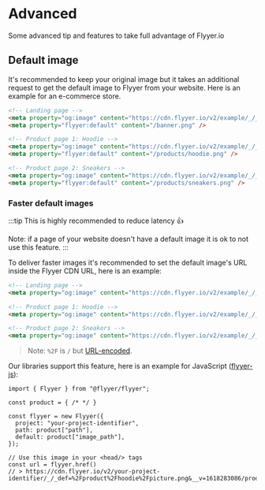 # Advanced

Some advanced tip and features to take full advantage of Flyyer.io

## Default image

It's recommended to keep your original image but it takes an additional request to get the default image to Flyyer from your website. Here is an example for an e-commerce store.

```html
<!-- Landing page -->
<meta property="og:image" content="https://cdn.flyyer.io/v2/example/_/_/" />
<meta property="flyyer:default" content="/banner.png" />

<!-- Product page 1: Hoodie -->
<meta property="og:image" content="https://cdn.flyyer.io/v2/example/_/_/products/hoodie" />
<meta property="flyyer:default" content="/products/hoodie.png" />

<!-- Product page 2: Sneakers -->
<meta property="og:image" content="https://cdn.flyyer.io/v2/example/_/_/products/sneakers" />
<meta property="flyyer:default" content="/products/sneakers.png" />
```

### Faster default images

:::tip
This is highly recommended to reduce latency 👍

Note: if a page of your website doesn't have a default image it is ok to not use this feature.
:::

To deliver faster images it's recommended to set the default image's URL inside the Flyyer CDN URL, here is an example:

```html
<!-- Landing page -->
<meta property="og:image" content="https://cdn.flyyer.io/v2/example/_/_def=%2Fbanner.png/" />

<!-- Product page 1: Hoodie -->
<meta property="og:image" content="https://cdn.flyyer.io/v2/example/_/_def=%2Fproducts%2Fhoodie.png/products/hoodie" />

<!-- Product page 2: Sneakers -->
<meta property="og:image" content="https://cdn.flyyer.io/v2/example/_/_def=%2Fproducts%2Fsneakers.png/products/sneakers" />
```

> Note: `%2F` is `/` but [URL-encoded](https://developer.mozilla.org/en-US/docs/Web/JavaScript/Reference/Global_Objects/encodeURIComponent).

Our libraries support this feature, here is an example for JavaScript ([flyyer-js](/guides/javascript/flyyer-js)):

```tsx {6}
import { Flyyer } from "@flyyer/flyyer";

const product = { /* */ }

const flyyer = new Flyyer({
  project: "your-project-identifier",
  path: product["path"],
  default: product["image_path"],
});

// Use this image in your <head/> tags
const url = flyyer.href()
// > https://cdn.flyyer.io/v2/your-project-identifier/_/_def=%2Fproduct%2Fhoodie%2Fpicture.png&__v=1618283086/products/hoodie
```
